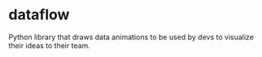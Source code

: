 # dataflow
Python library that draws data animations to be used by devs to visualize their ideas to their team.
